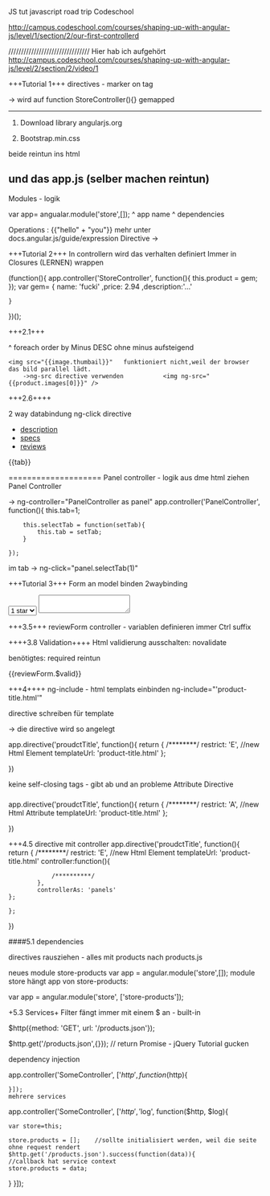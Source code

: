 JS tut javascript road trip Codeschool


http://campus.codeschool.com/courses/shaping-up-with-angular-js/level/1/section/2/our-first-controllerd

////////////////////////////////
Hier hab ich aufgehört http://campus.codeschool.com/courses/shaping-up-with-angular-js/level/2/section/2/video/1

+++Tutorial 1+++
directives - marker on tag

<body ng-controller="StoreContoller"> -> wird auf function StoreController(){} gemapped


-----------------------------------------
1. Download library angularjs.org

2. Bootstrap.min.css

beide reintun ins html


und das app.js (selber machen reintun)
-------------



Modules - logik 

var app= angualar.module('store',[]);
						   ^
						app name  ^ 
								dependencies

Operations : {{"hello" + "you"}} mehr unter docs.angular.js/guide/expression
Directive -> <div ng-dosomething="">

+++Tutorial 2+++
In controllern wird das verhalten definiert
Immer in Closures (LERNEN) wrappen

(function(){
	app.controller('StoreController', function(){
		this.product = gem;
	});
	var gem= {
		name: 'fucki'
		,price: 2.94
		,description:'...'

	}

})();

+++2.1+++
			<div ng-repeat="product in store.products| orderBy:'-price'">
															^
														foreach order by Minus DESC ohne minus aufsteigend

	<img src="{{image.thumbail}}"   funktioniert nicht,weil der browser das bild parallel lädt. 
		->ng-src directive verwenden           <img ng-src="{{product.images[0]}}" />
+++2.6++++


2 way databindung
ng-click directive
<section ng-init="tab = 1">
	<ul class="nav nav-pills">
	<!-- wird ative gesetzt wenn tab =1-->
		<li ng-class="{ active:tab === 1}"> <a href ng-click="tab = 1">description</a></li>
		<li> <a href ng-click="tab = 2">specs</a></li>
		<li> <a href ng-click="tab = 3">reviews</a></li>
	</ul>
	{{tab}}<!--wert von tab wird geupdet und ausgegeben -->
</section>


====================
Panel controller - logik aus dme html ziehen
Panel Controller

-> ng-controller="PanelController as panel"
	app.controller('PanelController', function(){
		this.tab=1;

		this.selectTab = function(setTab){
			this.tab = setTab;
		}

	});

im tab -> ng-click="panel.selectTab(1)"



+++Tutorial 3+++
Form an model binden  2waybinding

<select ng-model="review.stars">
<option value="1">1 star</option>
</select>
<textarea ng-model="review.body"></textarea>


+++3.5+++
reviewForm controller - variablen definieren
immer Ctrl suffix

++++3.8 Validation++++
Html validierung ausschalten: novalidate

benötigtes: required reintun

{{reviewForm.$valid}}


+++4++++
ng-include - html templats einbinden  ng-include="'product-title.html'"

directive schreiben für template

-> die directive
<product-title></product-title>
wird so angelegt

app.directive('proudctTitle', function(){
	return {
		/********/
		restrict: 'E', 	//new Html Element
		templateUrl: 'product-title.html'
	};	

})

keine self-closing tags - gibt ab und an probleme
Attribute Directive <h3 product-title></h3>
app.directive('proudctTitle', function(){
	return {
		/********/
		restrict: 'A', 	//new Html Attribute
		templateUrl: 'product-title.html'
	};	

})

+++4.5 directive mit  controller
app.directive('proudctTitle', function(){
	return {
		/********/
		restrict: 'E', 	//new Html Element
		templateUrl: 'product-title.html'
		controller:function(){
				
				/**********/
			}, 
			controllerAs: 'panels'
	};

	};	

})
 
####5.1 dependencies

directives rausziehen - alles mit products nach products.js

neues module store-products
var app = angular.module('store',[]);
module store hängt app von store-products:
<script src="products.js"></script>

var app = angular.module('store', ['store-products']);

+5.3 Services+
Filter fängt immer mit einem $ an - built-in

$http({method: 'GET', url: '/products.json'});

$http.get('/products.json',{}}); // return Promise - jQuery Tutorial gucken

dependency injection

app.controller('SomeController', ['$http', function($http){

	}]);
	mehrere services
app.controller('SomeController', ['$http','$log', function($http, $log){

	var store=this;

	store.products = [];	//sollte initialisiert werden, weil die seite ohne request rendert
	$http.get('/products.json').success(function(data)){
	//callback hat service context
	store.products = data;
}
	}]);

